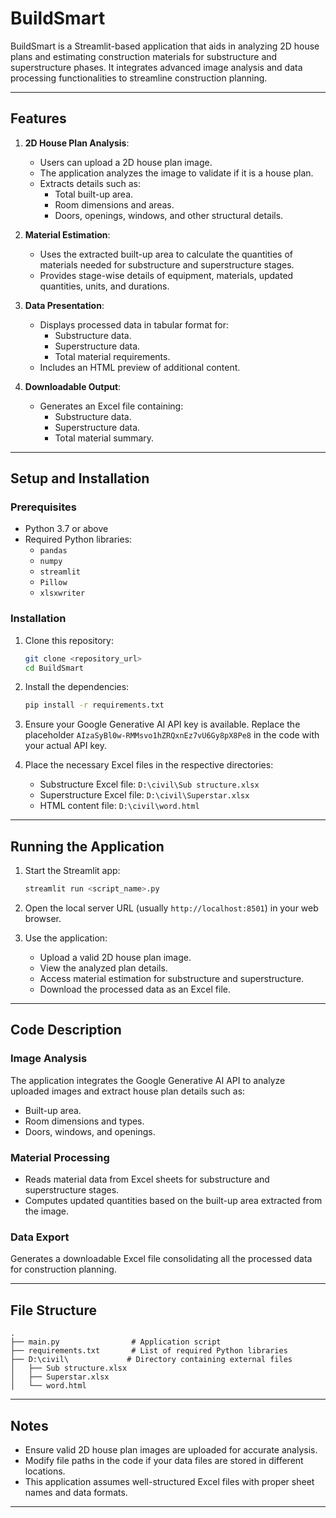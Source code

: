 # BuildSmart

BuildSmart is a Streamlit-based application that aids in analyzing 2D house plans and estimating construction materials for substructure and superstructure phases. It integrates advanced image analysis and data processing functionalities to streamline construction planning.

---

## Features

1. **2D House Plan Analysis**:
   - Users can upload a 2D house plan image.
   - The application analyzes the image to validate if it is a house plan.
   - Extracts details such as:
     - Total built-up area.
     - Room dimensions and areas.
     - Doors, openings, windows, and other structural details.

2. **Material Estimation**:
   - Uses the extracted built-up area to calculate the quantities of materials needed for substructure and superstructure stages.
   - Provides stage-wise details of equipment, materials, updated quantities, units, and durations.

3. **Data Presentation**:
   - Displays processed data in tabular format for:
     - Substructure data.
     - Superstructure data.
     - Total material requirements.
   - Includes an HTML preview of additional content.

4. **Downloadable Output**:
   - Generates an Excel file containing:
     - Substructure data.
     - Superstructure data.
     - Total material summary.

---

## Setup and Installation

### Prerequisites
- Python 3.7 or above
- Required Python libraries:
  - `pandas`
  - `numpy`
  - `streamlit`
  - `Pillow`
  - `xlsxwriter`

### Installation

1. Clone this repository:
   ```bash
   git clone <repository_url>
   cd BuildSmart
   ```

2. Install the dependencies:
   ```bash
   pip install -r requirements.txt
   ```

3. Ensure your Google Generative AI API key is available. Replace the placeholder `AIzaSyBl0w-RMMsvo1hZRQxnEz7vU6Gy8pX8Pe8` in the code with your actual API key.

4. Place the necessary Excel files in the respective directories:
   - Substructure Excel file: `D:\civil\Sub structure.xlsx`
   - Superstructure Excel file: `D:\civil\Superstar.xlsx`
   - HTML content file: `D:\civil\word.html`

---

## Running the Application

1. Start the Streamlit app:
   ```bash
   streamlit run <script_name>.py
   ```

2. Open the local server URL (usually `http://localhost:8501`) in your web browser.

3. Use the application:
   - Upload a valid 2D house plan image.
   - View the analyzed plan details.
   - Access material estimation for substructure and superstructure.
   - Download the processed data as an Excel file.

---

## Code Description

### Image Analysis
The application integrates the Google Generative AI API to analyze uploaded images and extract house plan details such as:
- Built-up area.
- Room dimensions and types.
- Doors, windows, and openings.

### Material Processing
- Reads material data from Excel sheets for substructure and superstructure stages.
- Computes updated quantities based on the built-up area extracted from the image.

### Data Export
Generates a downloadable Excel file consolidating all the processed data for construction planning.

---

## File Structure
```plaintext
.
├── main.py                # Application script
├── requirements.txt       # List of required Python libraries
├── D:\civil\             # Directory containing external files
│   ├── Sub structure.xlsx
│   ├── Superstar.xlsx
│   └── word.html
```

---

## Notes
- Ensure valid 2D house plan images are uploaded for accurate analysis.
- Modify file paths in the code if your data files are stored in different locations.
- This application assumes well-structured Excel files with proper sheet names and data formats.

---

